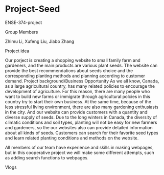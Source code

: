 # Project-Seed
ENSE-374-project

Group Members

Zhimu Li, Xufeng Liu, Jiabo Zhang

Project idea

Our porject is creating a shopping website to small family farm and gardeners, and the main products are various plant seeds. The website can provide the best recommendations about seeds choice and the corresponding planting methods and planning according to customer demand.
Project background/Business Opportunity
As we all know, Canada, as a large agricultural country, has many related policies to encourage the development of agriculture. For this reason, there are many people who want to build new farms or immigrate through agricultural polcies in this country try to start their own business. At the same time, because of the less stressful living environment, there are also many gardening enthusiasts in the city. And our website can provide customers with a quantity and diverse supply of seeds. Due to the long winters in Canada, the diversity of climatic conditions and soil types, planting will not be easy for new farmers and gardeners, so the our websites also can provide detailed information about all kinds of seeds. Customers can search for their favorite seed types and learn related planting conditions and methods on the website.

All members of our team have experience and skills in making webpages, but in this cooperative project we will make some different attempts, such as adding search functions to webpages.

Vlogs
